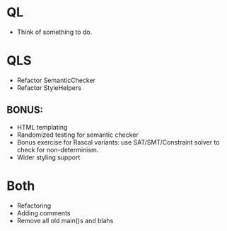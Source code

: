 # QL
* Think of something to do.

# QLS
* Refactor SemanticChecker
* Refactor StyleHelpers

## BONUS:
* HTML templating
* Randomized testing for semantic checker
* Bonus exercise for Rascal variants: use SAT/SMT/Constraint solver to check for non-determinism.
* Wider styling support

# Both
* Refactoring
* Adding comments
* Remove all old main()s and blahs
